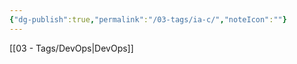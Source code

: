 ```yaml
---
{"dg-publish":true,"permalink":"/03-tags/ia-c/","noteIcon":""}
---
```


[[03 - Tags/DevOps\|DevOps]]